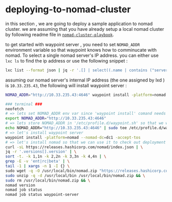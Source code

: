 # deploying-to-nomad-cluster

in this section , we are going to deploy a sample application to nomad cluster. we are assuming that you have already setup a local nomad cluster by following readme file in [`nomad-cluster-playbook`](https://github.com/da-moon/nomad-cluster-playbook).

to get started with waypoint server , you need to set `NOMAD_ADDR` environment variable so that waypoint knows how to comminucate with nomad.
To select a single nomad server's IP address. you can either use `lxc ls` to find the ip address or use the following snippet :

```bash
lxc list --format json | jq -r '.[] | select((.name | contains ("server")) and (.status=="Running")).state.network.eth0.addresses|.[] | select(.family=="inet").address' | head -n 1
```

assuming our nomad server's internal IP address (the one assigned by lxd ) is `10.33.235.43`, the following will install waypoint server : 

```bash
NOMAD_ADDR="http://10.33.235.43:4646" waypoint install -platform=nomad --nomad-dc=dc1 -accept-tos
```

```bash
### terminal ###
neofetch
# => lets set NOMAD_ADDR env var since 'waypoint install' comand needs it
export NOMAD_ADDR="http://10.33.235.43:4646"
# => lets store NOMAD_ADDR in '/etc/profile.d/waypoint.sh' so that we won't have to set it in the following ssh logins
echo NOMAD_ADDR="http://10.33.235.43:4646" | sudo tee /etc/profile.d/waypoint.sh
# => let's install waypoint server 
waypoint install -platform=nomad --nomad-dc=dc1 -accept-tos
# => let's install nomad so that we can use it to check out deployment
curl -sL https://releases.hashicorp.com/nomad/index.json | \
jq -r '.versions[].version' | \
sort -t. -k 1,1n -k 2,2n -k 3,3n -k 4,4n | \
grep -E -v 'ent|rc|beta' | \
tail -1 | xargs -n 1 -I {} \
sudo wget -q -O /usr/local/bin/nomad.zip "https://releases.hashicorp.com/nomad/{}/nomad_{}_linux_amd64.zip" && \
sudo unzip -q -d /usr/local/bin /usr/local/bin/nomad.zip && \
sudo rm /usr/local/bin/nomad.zip && \
nomad version
nomad job status
nomad job status waypoint-server
```